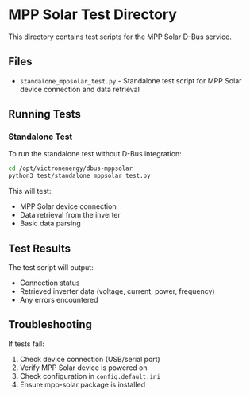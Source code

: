 # MPP Solar Test Directory

This directory contains test scripts for the MPP Solar D-Bus service.

## Files

- `standalone_mppsolar_test.py` - Standalone test script for MPP Solar device connection and data retrieval

## Running Tests

### Standalone Test

To run the standalone test without D-Bus integration:

```bash
cd /opt/victronenergy/dbus-mppsolar
python3 test/standalone_mppsolar_test.py
```

This will test:
- MPP Solar device connection
- Data retrieval from the inverter
- Basic data parsing

## Test Results

The test script will output:
- Connection status
- Retrieved inverter data (voltage, current, power, frequency)
- Any errors encountered

## Troubleshooting

If tests fail:
1. Check device connection (USB/serial port)
2. Verify MPP Solar device is powered on
3. Check configuration in `config.default.ini`
4. Ensure mpp-solar package is installed